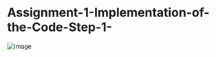 # Assignment-1-Implementation-of-the-Code-Step-1-
![image](https://github.com/Tyler0219/Assignment-1-Implementation-of-the-Code-Step-1-/assets/101218126/2d4e1613-19bc-469a-b5db-bf5e868c23fd)
